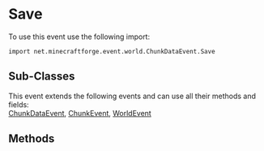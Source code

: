 # Save

To use this event use the following import:
```groovy:no-line-numbers
import net.minecraftforge.event.world.ChunkDataEvent.Save
```

## Sub-Classes
This event extends the following events and can use all their methods and fields: <br>
[ChunkDataEvent](chunk_data_event.md), [ChunkEvent](../chunk_event/chunk_event.md), [WorldEvent](../world_event/world_event.md)

## Methods
